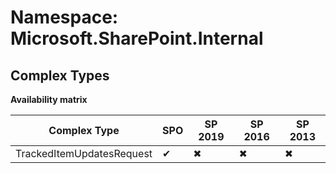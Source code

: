 # Namespace: Microsoft.SharePoint.Internal

## Complex Types

**Availability matrix**

Complex Type | SPO | SP 2019 | SP 2016 | SP 2013
----------|-----|---------|---------|--------
TrackedItemUpdatesRequest | ✔ | ✖ | ✖ | ✖
